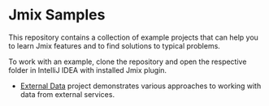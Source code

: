 # Jmix Samples

This repository contains a collection of example projects that can help you to learn Jmix features and to find solutions to typical problems.   

To work with an example, clone the repository and open the respective folder in IntelliJ IDEA with installed Jmix plugin.

- [External Data](external-data-sample) project demonstrates various approaches to working with data from external services.
<!-- - [Kerberos](kerberos-sample) project demonstrates how to enable clients (browsers), authenticated in a Windows domain, to be transparently authenticated in Jmix application using Kerberos/SPNEGO without the need to type in a password again. -->
<!-- - [Social Login](social-login-sample) project demonstrates how to implement additional authentication through external providers: Google and GitHub. -->
<!-- - [Stored Procedures](stored-procedures-sample) project shows how you can call database stored procedures for loading and saving data. -->
<!-- - [Reports](reports-sample) sample project shows how to use the [Reports add-on](https://docs.jmix.io/jmix/reports/index.html). -->

<!-- See also the [Jmix UI Samples](https://demo.jmix.io/ui-samples) web application which contains lots of examples related to UI. -->